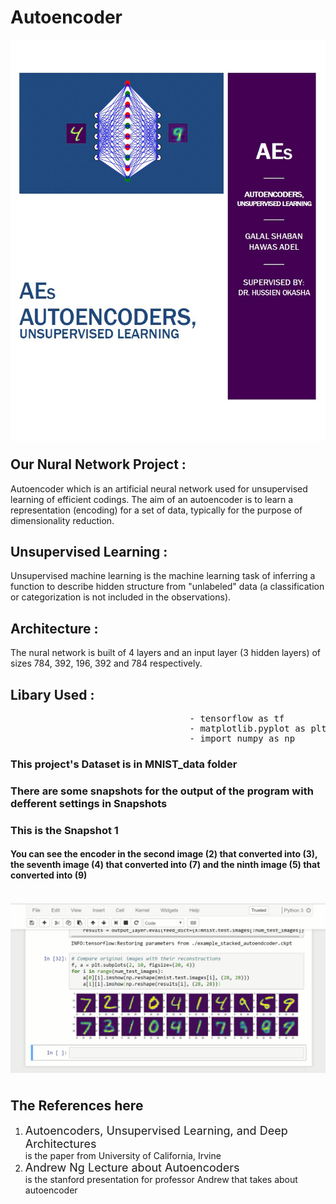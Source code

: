 # Autoencoder
<img src="Poster.jpg"
     alt="Markdown poster"
     style="float: left; padding-right:10px;padding-bottom:10px; margin-right: 10px;" />
<p style="clear:left;"></p>
     
## Our Nural Network Project :
<p>
                                  Autoencoder which is an artificial neural network used for unsupervised learning of
                                  efficient codings. The aim of an autoencoder is to learn a representation (encoding) 
                                  for a set of data, typically for the purpose of dimensionality reduction.
</p>

## Unsupervised Learning :
<p>
                                  Unsupervised machine learning is the machine learning task 
                                  of inferring a function to describe hidden structure from 
                                  "unlabeled" data (a classification or categorization is not 
                                  included in the observations).

</p>

## Architecture :
<p>
                                  The nural network is built of 4 layers and an input layer (3 hidden layers) 
                                  of sizes 784, 392, 196, 392 and 784 respectively.

</p>

## Libary Used :
<pre>
                                  - tensorflow as tf
                                  - matplotlib.pyplot as plt
                                  - import numpy as np
</pre>

### This project's Dataset is in <a href="https://github.com/Galileo103/Autoencoder/tree/master/MNIST_data" style="text-decoration:none"> MNIST_data </a> folder

### There are some snapshots for the output of the program with defferent settings in <a href="https://github.com/Galileo103/Autoencoder/tree/master/Snapshot" style="text-decoration:none"> Snapshots </a>
### This is the Snapshot 1
#### You can see the encoder in the second image (2) that converted into (3), the seventh image (4) that converted into (7) and the ninth image (5) that converted into (9)
<br>
<center>
<img src="https://raw.githubusercontent.com/Galileo103/Autoencoder/master/Snapshot/Snapshot_1.PNG"
     alt="Markdown Snapshot 1"
     style="float: left; padding-right:10px;padding-bottom:10px; margin-right: 10px;" />
<p style="clear:left;"></p>
</center>




## The References  <a href="https://github.com/Galileo103/Autoencoder/tree/master/References" style="text-decoration:none"> here </a>

<ol>
  <li><font size="4">Autoencoders, Unsupervised Learning, and Deep Architectures</font></li> is the paper from University of California, Irvine
  <li><font size="4">Andrew Ng Lecture about Autoencoders</font></li> is the stanford presentation for professor Andrew that takes about autoencoder
</ol>
